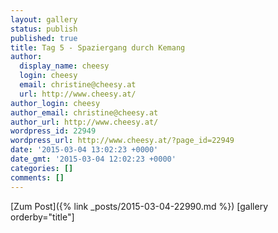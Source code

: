 ```yaml
---
layout: gallery
status: publish
published: true
title: Tag 5 - Spaziergang durch Kemang
author:
  display_name: cheesy
  login: cheesy
  email: christine@cheesy.at
  url: http://www.cheesy.at/
author_login: cheesy
author_email: christine@cheesy.at
author_url: http://www.cheesy.at/
wordpress_id: 22949
wordpress_url: http://www.cheesy.at/?page_id=22949
date: '2015-03-04 13:02:23 +0000'
date_gmt: '2015-03-04 12:02:23 +0000'
categories: []
comments: []
---
```


[Zum Post]({% link _posts/2015-03-04-22990.md %})
[gallery orderby="title"]
